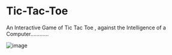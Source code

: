 # Tic-Tac-Toe
An Interactive Game of Tic Tac Toe , against the Intelligence of a Computer............

![image](https://user-images.githubusercontent.com/68916660/133581092-1e50c0a1-8363-47e5-8a03-73d5ab9fd360.png)
